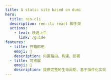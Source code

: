 ```yaml
---
title: A static site based on dumi
hero:
  title: ren-cli
  description: ren-cli react 脚手架
  actions:
    - text: 快速上手
      link: /guide
features:
  - title: 开箱即用
    emoji: 💎
    description: 内置路由、构建、部署
  - title: 可拓展
    emoji: 🌈
    description: 提供完整的生命周期、基于插件化实现
---
```

